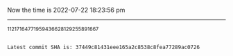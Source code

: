 Now the time is 2022-07-22 18:23:56 pm

---

<small>11217164771959436628129255891667</small>

```txt

Latest commit SHA is: 37449c81431eee165a2c8538c8fea77289ac0726
```
